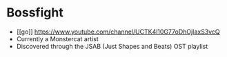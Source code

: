 # Bossfight

* [[go]] <https://www.youtube.com/channel/UCTK4l10G77oDhOjIaxS3vcQ>
* Currently a Monstercat artist
* Discovered through the JSAB (Just Shapes and Beats) OST playlist
